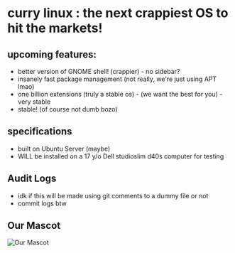# curry linux : the next crappiest OS to hit the markets!

## upcoming features:
- better version of GNOME shell! (crappier) - no sidebar?
- insanely fast package management (not really, we're just using APT lmao) 
- one billion extensions (truly a stable os) - (we want the best for you) - very stable
- stable! (of course not dumb bozo)

## specifications
- built on Ubuntu Server (maybe)
- WILL be installed on a 17 y/o Dell studioslim d40s computer for testing

## Audit Logs
* idk if this will be made using git comments to a dummy file or not
* commit logs btw


## Our Mascot
![Our Mascot](https://media.discordapp.net/attachments/1077737373351288973/1079815336024621167/image.png?width=1053&height=657 "Our Mascot")
